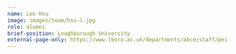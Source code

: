```yaml
---
name: Leo Hsu
image: images/team/hsu-l.jpg
role: alumni
brief-position: Loughborough University
external-page-only: https://www.lboro.ac.uk/departments/abce/staff/pei-yuan-hsu/
---
```


